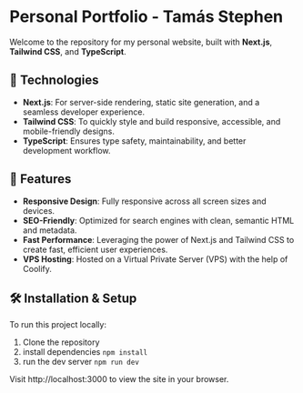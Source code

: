 # Personal Portfolio - Tamás Stephen

Welcome to the repository for my personal website, built with **Next.js**, **Tailwind CSS**, and **TypeScript**.

## 🚀 Technologies

- **Next.js**: For server-side rendering, static site generation, and a seamless developer experience.
- **Tailwind CSS**: To quickly style and build responsive, accessible, and mobile-friendly designs.
- **TypeScript**: Ensures type safety, maintainability, and better development workflow.

## 🌟 Features

- **Responsive Design**: Fully responsive across all screen sizes and devices.
- **SEO-Friendly**: Optimized for search engines with clean, semantic HTML and metadata.
- **Fast Performance**: Leveraging the power of Next.js and Tailwind CSS to create fast, efficient user experiences.
- **VPS Hosting**: Hosted on a Virtual Private Server (VPS) with the help of Coolify.

## 🛠 Installation & Setup

To run this project locally:

1. Clone the repository
2. install dependencies `npm install`
3. run the dev server `npm run dev`

Visit http://localhost:3000 to view the site in your browser.
